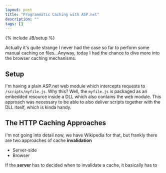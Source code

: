 ```yaml
---
layout: post
title: "Programmatic Caching with ASP.net"
description: ""
tags: []
---
```

{% include JB/setup %}

Actually it's quite strange I never had the case so far to perform some manual caching on files...Anyway, today I had the chance to dive more into the browser caching mechanisms.

## Setup

I'm having a plain ASP.net web module which intercepts requests to `/scripts/myfile.js`. Why this? Well, the `myfile.js` is packaged as an embedded resource inside a DLL which also contains the web module. This approach was necessary to be able to also deliver scripts together with the DLL itself, which is kinda handy.

## The HTTP Caching Approaches
I'm not going into detail now, we have Wikipedia for that, but frankly there are two approaches of cache **invalidation**

- Server-side
- Browser

If the **server** has to decided when to invalidate a cache, it basically has to 
